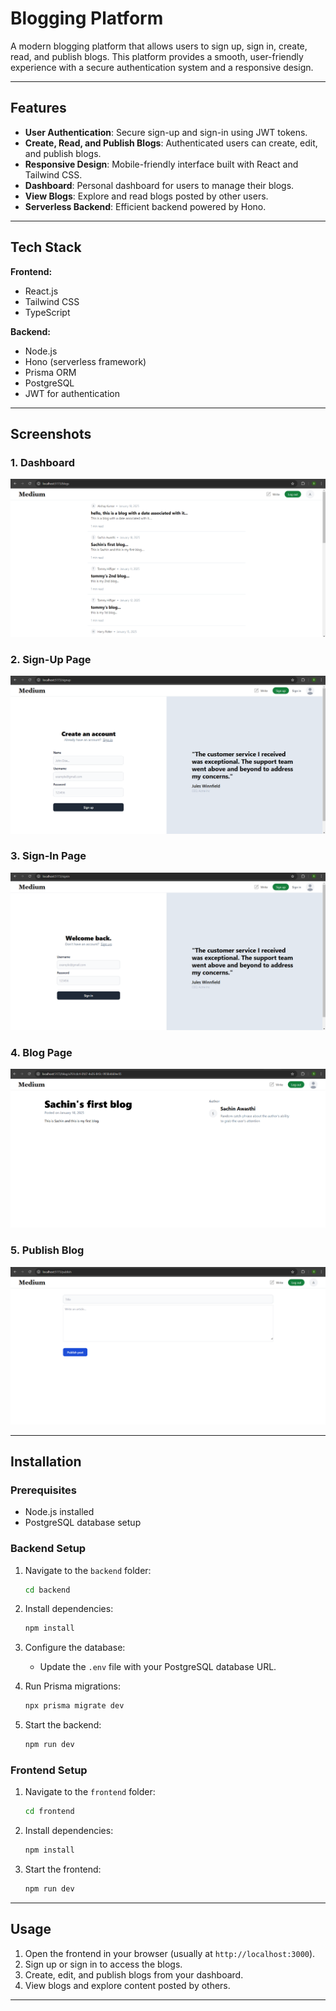 # Blogging Platform

A modern blogging platform that allows users to sign up, sign in, create, read, and publish blogs. This platform provides a smooth, user-friendly experience with a secure authentication system and a responsive design.

---

## Features

- **User Authentication**: Secure sign-up and sign-in using JWT tokens.
- **Create, Read, and Publish Blogs**: Authenticated users can create, edit, and publish blogs.
- **Responsive Design**: Mobile-friendly interface built with React and Tailwind CSS.
- **Dashboard**: Personal dashboard for users to manage their blogs.
- **View Blogs**: Explore and read blogs posted by other users.
- **Serverless Backend**: Efficient backend powered by Hono.

---

## Tech Stack

**Frontend:**

- React.js
- Tailwind CSS
- TypeScript

**Backend:**

- Node.js
- Hono (serverless framework)
- Prisma ORM
- PostgreSQL
- JWT for authentication

---

## Screenshots

### 1. Dashboard

![Dashboard](./images/dashboard.png)

### 2. Sign-Up Page

![Sign-Up](./images/signup.png)

### 3. Sign-In Page

![Sign-In](./images/signin.png)

### 4. Blog Page

![Blog Page](./images/blog.png)

### 5. Publish Blog

![Publish Blog](./images/publish.png)

---

## Installation

### Prerequisites

- Node.js installed
- PostgreSQL database setup

### Backend Setup

1. Navigate to the `backend` folder:

   ```bash
   cd backend
   ```

2. Install dependencies:

   ```bash
   npm install
   ```

3. Configure the database:

   - Update the `.env` file with your PostgreSQL database URL.

4. Run Prisma migrations:

   ```bash
   npx prisma migrate dev
   ```

5. Start the backend:

   ```bash
   npm run dev
   ```

### Frontend Setup

1. Navigate to the `frontend` folder:
   ```bash
   cd frontend
   ```
2. Install dependencies:
   ```bash
   npm install
   ```
3. Start the frontend:
   ```bash
   npm run dev
   ```

---

## Usage

1. Open the frontend in your browser (usually at `http://localhost:3000`).
2. Sign up or sign in to access the blogs.
3. Create, edit, and publish blogs from your dashboard.
4. View blogs and explore content posted by others.

---
